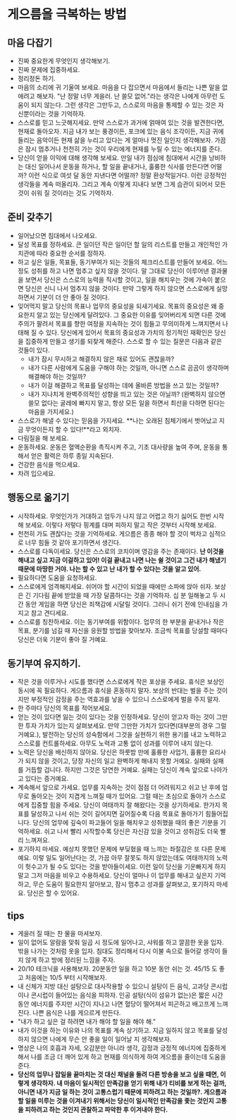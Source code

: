 # 게으름을 극복하는 방법

## 마음 다잡기

-   진짜 중요한게 무엇인지 생각해보기.
-   진짜 문제에 집중하세요.
-   정리정돈 하기.
-   마음의 소리에 귀 기울여 보세요. 마음을 다 잡으면서 마음에서 들리는 나쁜 말을 없애려고 해보자. "난 정말 너무 게을러. 난 쓸모 없어."라는 생각은 나에게 아무런 도움이 되지 않는다. 그런 생각은 그만두고, 스스로의 마음을 통제할 수 있는 것은 자신뿐이라는 것을 기억하자.
-   스스로를 믿고 느긋해지세요. 만약 스스로가 과거에 얽매여 있는 것을 발견한다면, 현재로 돌아오자. 지금 내가 보는 풍경이든, 포크에 있는 음식 조각이든, 지금 귀에 들리는 음악이든 현재 삶을 누리고 있다는 게 얼마나 멋진 일인지 생각해보자. 가끔은 잠시 멈추거나 천천히 가는 것이 우리에게 현재를 누릴 수 있는 에너지를 준다.
-   당신이 얻을 이익에 대해 생각해 보세요. 만일 내가 점심에 침대에서 시간을 낭비하는 대신 일어나서 운동을 하거나, 할 일을 끝내거나, 훌륭한 식사를 만든다면 어떨까? 이런 식으로 여섯 달 동안 지낸다면 어떨까? 정말 환상적일거다. 이런 긍정적인 생각들을 계속 떠올리자. 그리고 계속 이렇게 지내다 보면 그게 습관이 되어서 모든 것이 쉬워 질 것이라는 것도 기억하자.

## 준비 갖추기

-   일어났으면 침대에서 나오세요.
-   달성 목표를 정하세요. 큰 일이던 작은 일이던 할 일의 리스트를 만들고 개인적인 가치관에 따라 중요한 순서를 정하자.
-   하고 싶은 일들, 목표들, 동기부여가 되는 것들의 체크리스트를 만들어 보세요. 어느 정도 성취를 하고 나면 멈추고 싶지 않을 것이다. 말 그대로 당신이 이루어낸 결과물을 보면서 당신은 스스로의 능력을 직시할 것이고, 일을 해치우는 것에 가속이 붙으면 당신은 신니 나서 멈추지 않을 것이다. 만약 그렇게 하지 않으면 스스로에게 실망하면서 기분이 더 안 좋아 질 것이다.
-   잊어먹지 말고 당신의 목표나 업무의 중요성을 되새기세요. 목표의 중요성은 왜 중요한지 알고 있는 당신에게 달려있다. 그 중요한 이유를 잊어버리게 되면 다른 것에 주의가 팔려서 목표를 향한 여정을 지속하는 것이 힘들고 무의미하게 느껴지면서 나태해 질 수 있다. 당신에게 있어서 목표의 중요성과 가치의 정기적인 재확인은 당신을 집중하게 만들고 생기를 되찾게 해준다. 스스로 할 수 있는 질문은 다음과 같은 것들이 있다.
    -   내가 잠시 무시하고 해결하지 않은 채로 있어도 괜찮을까?
    - 내가 다른 사람에게 도움을 구해야 하는 것일까, 아니면 스스로 곰곰이 생각하며 해결해야 하는 것일까?
    - 내가 이걸 해결하고 목표를 달성하는 데에 올바른 방법을 쓰고 있는 것일까?
    - 내가 지나치게 완벽주의적인 성향을 띄고 있는 것은 아닐까? (완벽하지 않으면 쓸모 없다는 굴레에 빠지지 말고, 항상 모든 일을 하면서 최선을 다하면 된다는 마음을 가지세요.)
-   스스로가 해낼 수 있다는 믿음을 가지세요. **나는 오래된 침체기에서 벗어났고 지금 무엇이든지 할 수 있다!**라고 외치자.
-   다림질을 해 보세요.
-   운동하세요. 운동은 혈액순환을 촉직시켜 주고, 기초 대사량을 높여 주며, 운동을 통해서 얻은 활력은 하루 종일 지속된다.
- 건강한 음식을 먹으세요.
-   차려 입으세요.

## 행동으로 옮기기

-   시작하세요. 무엇인가가 거대하고 엄두가 나지 않고 어렵고 하기 싫어도 한번 시작해 보세요. 이렇다 저렇다 핑계를 대며 피하지 말고 작은 것부터 시작해 보세요.
-   천천히 가도 괜찮다는 것을 기억하세요. 게으름은 종종 해야 할 것이 벅차고 심적으로 너무 힘들 것 같아 포기하면서 생긴다.
-   스스로를 다독이세요. 당신은 스스로의 코치이며 영감을 주는 존재이다. **난 이것을 해내고 싶고 지금 이걸하고 있어! 이걸 끝내고 나면 나는 쉴 것이고 그건 내가 해냈기 때문에 마땅한 거야. 나는 할 수 있고 난 내가 할 수 있다는 것을 알고 있어.**
-   필요하다면 도움을 요청하세요.
-   스스로에게 엄격해지세요. 쉬어야 할 시간이 되었을 때에만 소파에 앉아 쉬자. 보상은 긴 기다림 끝에 받았을 때 가장 달콤하다는 것을 기억하자. 십 분 일해놓고 두 시간 동안 게임을 하면 당신은 죄책감에 시달릴 것이다. 그러니 쉬기 전에 인내심을 가지고 참고 견디세요.
-   스스로를 칭찬하세요. 이는 동기부여를 위함이다. 업무의 한 부분을 끝내거나 작은 목표, 분기를 넘길 때 자신을 응원할 방법을 찾아보자. 조금씩 목표를 당설할 때마다 당신은 더욱 기분이 좋아 질 거예요.

## 동기부여 유지하기.

-   작은 것을 이루거나 시도를 했다면 스스로에게 작은 포상을 주세요. 휴식은 보상인 동시에 꼭 필요하다. 게으름과 휴식을 혼동하지 말자. 보상의 반대는 벌을 주는 것이지만 부정적인 감정을 주는 역효과를 낳을 수 있으니 스스로에게 벌을 주지 말자.
-   한 주마다 당신의 목표를 적어보세요.
-   얻는 것이 있다면 잃는 것이 있다는 것을 인정하세요.  당신이 얻고자 하는 것이 그만한 투자 가치가 있는지 살펴보세요. 만약 그만한 가치가 있다면(대부분의 경우 그럴 거예요.), 발전하는 당신의 성숙함에서 그것을 실현하기 위한 용기를 내고 노력하고 스스로를 컨트롤하세요. 아무도 노력과 고통 없이 성과를 이루어 내지 않는다.
-   노력은 당신을 배신하지 않아요. 당신은 하룻밤 만에 훌륭한 사업가, 훌륭한 요리사가 되지 않을 것이고, 당장 자신의 일고 완벽하게 해내지 못할 거예요. 실패와 실패를 거듭할 겁니다. 하지만 그것은 당연한 거예요. 실패는 당신이 계속 앞으로 나아가고 있다는 증거예요.
-   계속해서 앞으로 가세요. 업무를 지속하는 것이 점점 더 어려워지고 쉬고 난 후에 업무로 돌아오는 것이 지겹게 느껴질 때가 있어요. 그럴 때는 초심으로 돌아가 스스로에게 집중할 힘을 주세요. 당신이 여태까지 잘 해왔다는 것을 상기하세요. 한가지 목표를 달성하고 나서 쉬는 것이 길어지면 길어질수록 다음 목표로 돌아가기 힘들어집니다. 당신의 업무에 깊숙이 파고들어 일을 해치우고 성취했을 때의 좋은 기분을 기억하세요. 쉬고 나서 빨리 시작할수록 당신은 자신감 있을 것이고 성취감도 더욱 빨리 느껴져요.
-   포기하지 마세요. 예상치 못했던 문제에 부딪혔을 때 느끼는 좌절감은 또 다른 문제예요. 이렇 일도 일어난다는 것, 가끔 아무 잘못도 하지 않았는데도 여태까지의 노력이 헛수고가 될 수도 있다는 것을 받아들이세요. 이런 일이 당신을 기운빠지게 하지 말고 그저 마음을 비우고 수용하세요. 당신이 얼마나 이 업무를 해내고 싶은지 기억하고, 무슨 도움이 필요한지 알아보고, 잠시 멈추고 성과를 살펴보고, 포기하지 마세요. 당신은 할 수 있어요.

## tips

-   게을러 질 때는 찬 물을 마셔보자.
-   일이 없어도 알람을 맞춰 일곱 시 정도에 일어나고, 샤워를 하고 깔끔한 옷을 입자. 밖을 나가는 것처럼 옷을 입자. 침대도 정리해서 다시 이불 속으로 들어갈 생각이 들지 않게 하고 방에 정리된 느낌을 주자.
-   20/10 테크닉을 사용해보자. 20분동안 일을 하고 10분 동안 쉬는 것. 45/15 도 좋고 처음에는 10/5 부터 시작해보자.
-   내 신체가 지방 대신 설탕으로 대사작용할 수 있으니 설탕이 든 음식, 고과당 콘시럽이나 콘시럽이 들어있는 음식을 피하자. 인공 설탕(식이 섬유가 없는)은 짧은 시간 동안 에너지를 주지만 시간이 지나고 나면 혈당이 떨어져서 피곤하고 배고프게 느껴진다. 나쁜 음식은 나를 게으르게 만든다.
-   "내가 하고 싶은 걸 하려면 내가 해야 할 일을 해야 해."
-   내가 이것을 하는 이유와 나의 목표를 계속 상기하고. 지금 일하지 않고 목표를 달성하지 않으면 나에게 무슨 안 좋을 일이 일어날 지 생각해보자.
-   명상은 나의 호흡과 자세, 오감분만 아니라 생각, 감정과 긍정적 에너지에 집중하게 해서 나를 조금 더 깨어 있게 하고 현재를 의식하게 하여 게으름을 줄이는데 도움을 준다.
-   **당신의 업무나 잡일을 끝마치는 것 대신 채널을 돌려 다른 방송을 보고 싶을 때면, 이렇게 생각하자. 내 마음이 일시적인 만족감을 얻기 위해 내가 티비를 보게 하는 걸까, 아니면 내가 지금 일 하는 것이 고통스럽기 때문에 피하려고 하는 것일까?. 게으름과 할 일을 미루는 것을 이겨내기 위해서는 당신이 일시적인 만족감을 좇는 것인지 고통을 피하려고 하는 것인지 관찰하고 파악한 후 이겨내야 한다.**
